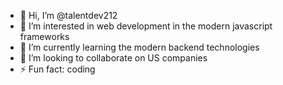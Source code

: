 - 👋 Hi, I’m @talentdev212
- 👀 I’m interested in web development in the modern javascript frameworks
- 🌱 I’m currently learning the modern backend technologies
- 💞️ I’m looking to collaborate on US companies
- ⚡ Fun fact: coding
